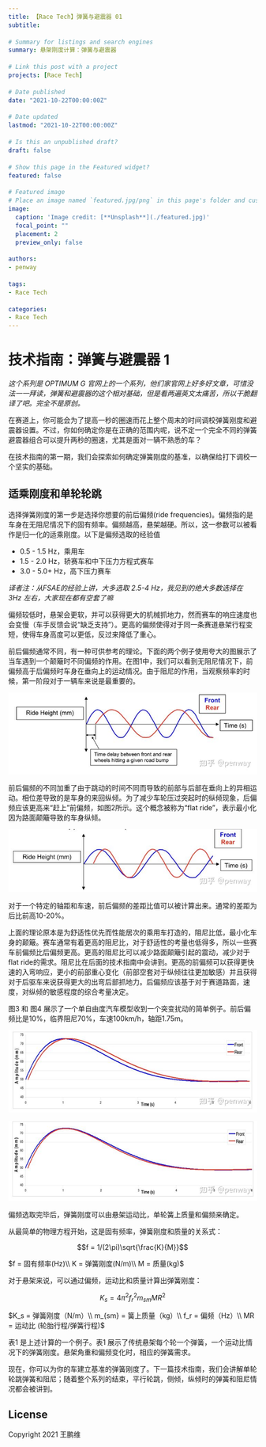 ```yaml
---
title: 【Race Tech】弹簧与避震器 01
subtitle: 

# Summary for listings and search engines
summary: 悬架刚度计算：弹簧与避震器

# Link this post with a project
projects: [Race Tech]

# Date published
date: "2021-10-22T00:00:00Z"

# Date updated
lastmod: "2021-10-22T00:00:00Z"

# Is this an unpublished draft?
draft: false

# Show this page in the Featured widget?
featured: false

# Featured image
# Place an image named `featured.jpg/png` in this page's folder and customize its options here.
image:
  caption: 'Image credit: [**Unsplash**](./featured.jpg)'
  focal_point: ""
  placement: 2
  preview_only: false

authors:
- penway

tags:
- Race Tech

categories:
- Race Tech
---
```


# 技术指南：弹簧与避震器 1

*这个系列是 OPTIMUM G 官网上的一个系列，他们家官网上好多好文章，可惜没法一一拜读，弹簧和避震器的这个相对基础，但是看两遍英文太痛苦，所以干脆翻译了吧。完全不是原创。*

在赛道上，你可能会为了提高一秒的圈速而花上整个周末的时间调校弹簧刚度和避震器设置。不过，你如何确定你是在正确的范围内呢，说不定一个完全不同的弹簧避震器组合可以提升两秒的圈速，尤其是面对一辆不熟悉的车？

在技术指南的第一期，我们会探索如何确定弹簧刚度的基准，以确保给打下调校一个坚实的基础。

## 适乘刚度和单轮轮跳

选择弹簧刚度的第一步是选择你想要的前后偏频(ride frequencies)。偏频指的是车身在无阻尼情况下的固有频率。偏频越高，悬架越硬。所以，这一参数可以被看作是归一化的适乘刚度。以下是偏频选取的经验值

- 0.5 - 1.5 Hz，乘用车
- 1.5 - 2.0 Hz，轿赛车和中下压力方程式赛车
- 3.0 - 5.0+ Hz，高下压力赛车

*译者注：从FSAE的经验上讲，大多选取 2.5-4 Hz，我见到的绝大多数选择在 3Hz 左右，大家现在都有空套了嘛*

偏频较低时，悬架会更软，并可以获得更大的机械抓地力，然而赛车的响应速度也会变慢（车手反馈会说“缺乏支持”）。更高的偏频使得对于同一条赛道悬架行程变短，使得车身高度可以更低，反过来降低了重心。

前后偏频通常不同，有一种可供参考的理论。下面的两个例子使用夸大的图展示了当车遇到一个颠簸时不同偏频的作用。在图1中，我们可以看到无阻尼情况下，前偏频高于后偏频时车身在垂向上的运动情况。由于阻尼的作用，当观察频率的时候，第一阶段对于一辆车来说是最重要的。

![图1 前偏频高于后偏频](.\1.jpg)

前后偏频的不同加重了由于跳动的时间不同而导致的前部与后部在垂向上的异相运动。相位差导致的是车身的来回纵倾。为了减少车轮压过突起时的纵倾现象，后偏频应该更高来“赶上”前偏频，如图2所示。这个概念被称为“flat ride”，表示最小化因为路面颠簸导致的车身纵倾。

![图2 更高的后偏频](.\2.jpg)

对于一个特定的轴距和车速，前后偏频的差距比值可以被计算出来。通常的差距为后比前高10-20%。

上面的理论原本是为舒适性优先而性能居次的乘用车打造的，阻尼比低，最小化车身的颠簸。赛车通常有着更高的阻尼比，对于舒适性的考量也低得多，所以一些赛车前偏频比后偏频更高。更高的阻尼比可以减少路面颠簸引起的震动，减少对于flat ride的需求。阻尼比在后面的技术指南中会讲到。更高的前偏频可以获得更快速的入弯响应，更小的前部重心变化（前部空套对于纵倾往往更加敏感）并且获得对于后驱车来说获得更大的出弯后部抓地力。后偏频应该基于对于赛道路面，速度，对纵倾的敏感程度的综合考量决定。

图3 和 图4 展示了一个单自由度汽车模型收到一个突变扰动的简单例子。前后偏频比是10%，临界阻尼70%，车速100km/h，轴距1.75m。

![图3 前偏频比后偏频高10%](.\3.jpg)

![图4 后偏频比前偏频高10%](.\4.jpg)

偏频选取完毕后，弹簧刚度可以由悬架运动比，单轮簧上质量和偏频来确定。

从最简单的物理方程开始，这是固有频率，弹簧刚度和质量的关系式：

$$f = 1/(2\pi)\sqrt{\frac{K}{M}}$$

$f = 固有频率(Hz)\\
K = 弹簧刚度(N/m)\\
M = 质量(kg)$

对于悬架来说，可以通过偏频，运动比和质量计算出弹簧刚度：

$$K_s = 4 \pi^2 f_r^2 m_{sm} {MR}^2$$

$K_s = 弹簧刚度（N/m）\\
m_{sm} = 簧上质量（kg）\\
f_r = 偏频（Hz）\\
MR = 运动比 (轮胎行程/弹簧行程)$

表1 是上述计算的一个例子。表1 展示了传统悬架每个轮一个弹簧，一个运动比情况下的弹簧刚度。悬架角重和偏频变化时，相应的弹簧需求。

现在，你可以为你的车建立基准的弹簧刚度了。下一篇技术指南，我们会讲解单轮轮跳弹簧和阻尼；随着整个系列的结束，平行轮跳，侧倾，纵倾时的弹簧和阻尼情况都会被讲到。

## License

Copyright 2021 王鹏维
